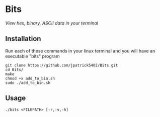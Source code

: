 # Bits
_View hex, binary, ASCII data in your terminal_

## Installation

Run each of these commands in your linux terminal and you will have an executable "bits" program <br>
```
git clone https://github.com/jpatrick5402/Bits.git
cd Bits/
make
chmod +x add_to_bin.sh
sudo ./add_to_bin.sh
```
## Usage

`./bits <FILEPATH> [-r,-v,-h]`
